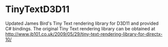 TinyTextD3D11
=============

Updated James Bird's Tiny Text rendering library for D3D11 and provided C# bindings. The original Tiny Text rendering library can be obtained at http://www.jb101.co.uk/2009/05/29/tiny-text-rendering-library-for-directx-10/
